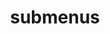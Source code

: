 ---
layout: page
title: submenus
nav: true
nav_order: 7
dropdown: false
children:
    - title: publications
      permalink: /publications/
---
